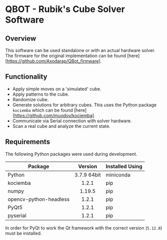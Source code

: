 # QBOT - Rubik's Cube Solver Software
## Overview
This software can be used standalone or with an actual hardware solver. The firmware for the original implementation can be found [here][https://github.com/Axodarap/QBot_firmware].
## Functionality 
- Apply simple moves on a 'simulated' cube.
- Apply patterns to the cube.  
- Randomize cube. 
- Generate solutions for arbitrary cubes. This uses the Python package `kociemba` which can be found [here][https://github.com/muodov/kociemba].
- Communicate via Serial connection with solver hardware. 
- Scan a real cube and analyze the current state.
## Requirements 
The following Python packages were used during development. 

| Package                | Version       | Installed Using |
| ---------------------- |:-------------:| --------------- |
| Python                 | 3.7.9 64bit   | miniconda       |
| kociemba               | 1.2.1         | pip             |
| numpy                  | 1.19.5        | pip             |
| opencv-python-headless | 1.2.1         | pip             |
| PyQt5                  | 1.2.1         | pip             |
| pyserial               | 1.2.1         | pip             |

In order for PyQt to work the Qt framework with the correct version (`5.12.8`) must be installed. 
